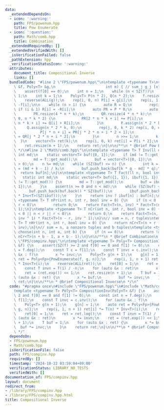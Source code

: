 ```yaml
---
data:
  _extendedDependsOn:
  - icon: ':warning:'
    path: FPS/powenum.hpp
    title: Pow Enumerate
  - icon: ':question:'
    path: Math/comb.hpp
    title: Combination
  _extendedRequiredBy: []
  _extendedVerifiedWith: []
  _isVerificationFailed: false
  _pathExtension: hpp
  _verificationStatusIcon: ':warning:'
  attributes:
    document_title: Compositional Inverse
    links: []
  bundledCode: "#line 2 \"FPS/powenum.hpp\"\n\ntemplate <typename T>\nvector<T> PowEnumerate(Poly<T>\
    \ &f, Poly<T> &g,\n                       int m) { // sum_j g_j [x^j] f^i (i=0..m)\n\
    \    assert(f[0] == 0);\n    int n = 1;\n    while (n < SZ(f))\n        n <<=\
    \ 1;\n    int k = 1;\n    Poly<T> P(n * 2), Q(n * 2);\n    f.resize(n);\n    g.resize(n);\n\
    \    reverse(ALL(g));\n    rep(i, 0, n) P[i] = g[i];\n    rep(i, 1, n) Q[i] =\
    \ -f[i];\n\n    while (n > 1) {\n        auto R = Q;\n        rep(i, 0, SZ(R))\
    \ if (i & 1) R[i] = -R[i];\n        auto PR = P * R;\n        auto QR = Q * R;\n\
    \        PR.resize(4 * n * k);\n        QR.resize(4 * n * k);\n        rep(i,\
    \ 0, n * k * 2) {\n            PR[2 * n * k + i] += P[i];\n            QR[2 *\
    \ n * k + i] += Q[i] + R[i];\n        }\n        P.assign(n * 2 * k, 0);\n   \
    \     Q.assign(n * 2 * k, 0);\n        rep(j, 0, k * 2) rep(i, 0, n / 2) {\n \
    \           P[j * n + i] = PR[j * 2 * n + i * 2 + 1];\n            Q[j * n + i]\
    \ = QR[j * 2 * n + i * 2];\n        }\n        n >>= 1;\n        k <<= 1;\n  \
    \  }\n    vector<T> ret(k);\n    rep(i, 0, k) ret[i] = P[i * 2];\n    reverse(ALL(ret));\n\
    \    ret.resize(m + 1);\n    return ret;\n}\n\n/**\n * @brief Pow Enumerate\n\
    \ */\n#line 2 \"Math/comb.hpp\"\n\ntemplate <typename T> T Inv(ll n) {\n    static\
    \ int md;\n    static vector<T> buf({0, 1});\n    if (md != T::get_mod()) {\n\
    \        md = T::get_mod();\n        buf = vector<T>({0, 1});\n    }\n    assert(n\
    \ > 0);\n    n %= md;\n    while (SZ(buf) <= n) {\n        int k = SZ(buf), q\
    \ = (md + k - 1) / k;\n        buf.push_back(buf[k * q - md] * q);\n    }\n  \
    \  return buf[n];\n}\n\ntemplate <typename T> T Fact(ll n, bool inv = 0) {\n \
    \   static int md;\n    static vector<T> buf({1, 1}), ibuf({1, 1});\n    if (md\
    \ != T::get_mod()) {\n        md = T::get_mod();\n        buf = ibuf = vector<T>({1,\
    \ 1});\n    }\n    assert(n >= 0 and n < md);\n    while (SZ(buf) <= n) {\n  \
    \      buf.push_back(buf.back() * SZ(buf));\n        ibuf.push_back(ibuf.back()\
    \ * Inv<T>(SZ(ibuf)));\n    }\n    return inv ? ibuf[n] : buf[n];\n}\n\ntemplate\
    \ <typename T> T nPr(int n, int r, bool inv = 0) {\n    if (n < 0 || n < r ||\
    \ r < 0)\n        return 0;\n    return Fact<T>(n, inv) * Fact<T>(n - r, inv ^\
    \ 1);\n}\ntemplate <typename T> T nCr(int n, int r, bool inv = 0) {\n    if (n\
    \ < 0 || n < r || r < 0)\n        return 0;\n    return Fact<T>(n, inv) * Fact<T>(r,\
    \ inv ^ 1) * Fact<T>(n - r, inv ^ 1);\n}\n// sum = n, r tuples\ntemplate <typename\
    \ T> T nHr(int n, int r, bool inv = 0) {\n    return nCr<T>(n + r - 1, r - 1,\
    \ inv);\n}\n// sum = n, a nonzero tuples and b tuples\ntemplate <typename T> T\
    \ choose(int n, int a, int b) {\n    if (n == 0)\n        return !a;\n    return\
    \ nCr<T>(n + b - 1, a + b - 1);\n}\n\n/**\n * @brief Combination\n */\n#line 4\
    \ \"FPS/compinv.hpp\"\n\ntemplate <typename T> Poly<T> CompositionInv(Poly<T>\
    \ &f) {\n    assert(SZ(f) >= 2 and f[0] == 0 and f[1] != 0);\n    const int n\
    \ = f.deg();\n    const T c = f[1];\n    const T invc = c.inv();\n    for (auto\
    \ &x : f)\n        x *= invc;\n    Poly<T> g(n + 1);\n    g[n] = 1;\n    auto\
    \ ret = Poly<Fp>{PowEnumerate(f, g, n)};\n    rep(i, 1, n + 1) ret[i] *= T(n)\
    \ * Inv<T>(i);\n    reverse(ALL(ret));\n    ret[0] = 1;\n    ret = ret.log();\n\
    \    const T invn = T(1) / -n;\n    for (auto &x : ret)\n        x *= invn;\n\
    \    ret = (ret.exp()) << 1;\n    ret.resize(n + 1);\n    T buf = 1;\n    for\
    \ (auto &x : ret) {\n        x *= buf;\n        buf *= invc;\n    }\n    return\
    \ ret;\n}\n\n/**\n * @brief Compositional Inverse\n */\n"
  code: "#pragma once\n#include \"FPS/powenum.hpp\"\n#include \"Math/comb.hpp\"\n\n\
    template <typename T> Poly<T> CompositionInv(Poly<T> &f) {\n    assert(SZ(f) >=\
    \ 2 and f[0] == 0 and f[1] != 0);\n    const int n = f.deg();\n    const T c =\
    \ f[1];\n    const T invc = c.inv();\n    for (auto &x : f)\n        x *= invc;\n\
    \    Poly<T> g(n + 1);\n    g[n] = 1;\n    auto ret = Poly<Fp>{PowEnumerate(f,\
    \ g, n)};\n    rep(i, 1, n + 1) ret[i] *= T(n) * Inv<T>(i);\n    reverse(ALL(ret));\n\
    \    ret[0] = 1;\n    ret = ret.log();\n    const T invn = T(1) / -n;\n    for\
    \ (auto &x : ret)\n        x *= invn;\n    ret = (ret.exp()) << 1;\n    ret.resize(n\
    \ + 1);\n    T buf = 1;\n    for (auto &x : ret) {\n        x *= buf;\n      \
    \  buf *= invc;\n    }\n    return ret;\n}\n\n/**\n * @brief Compositional Inverse\n\
    \ */"
  dependsOn:
  - FPS/powenum.hpp
  - Math/comb.hpp
  isVerificationFile: false
  path: FPS/compinv.hpp
  requiredBy: []
  timestamp: '2024-10-22 03:59:04+09:00'
  verificationStatus: LIBRARY_NO_TESTS
  verifiedWith: []
documentation_of: FPS/compinv.hpp
layout: document
redirect_from:
- /library/FPS/compinv.hpp
- /library/FPS/compinv.hpp.html
title: Compositional Inverse
---
```

